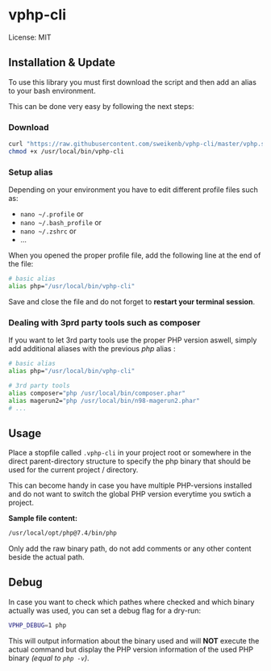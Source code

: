 # vphp-cli

License: MIT


## Installation & Update

To use this library you must first download the script and then add an alias to your bash environment.

This can be done very easy by following the next steps:


### Download

```bash
curl "https://raw.githubusercontent.com/sweikenb/vphp-cli/master/vphp.sh" --output /usr/local/bin/vphp-cli
chmod +x /usr/local/bin/vphp-cli
```


### Setup alias

Depending on your environment you have to edit different profile files such as:

- `nano ~/.profile` or
- `nano ~/.bash_profile` or 
- `nano ~/.zshrc` or 
- ...


When you opened the proper profile file, add the following line at the end of the file:

```bash
# basic alias
alias php="/usr/local/bin/vphp-cli"
```

Save and close the file and do not forget to **restart your terminal session**.


### Dealing with 3prd party tools such as composer

If you want to let 3rd party tools use the proper PHP version aswell, simply add additional aliases with the previous _php_ alias :

```bash
# basic alias
alias php="/usr/local/bin/vphp-cli"

# 3rd party tools
alias composer="php /usr/local/bin/composer.phar"
alias magerun2="php /usr/local/bin/n98-magerun2.phar"
# ...
```


## Usage

Place a stopfile called `.vphp-cli` in your project root or somewhere in the direct parent-directory structure to specify the php binary that should be used for the current project / directory.

This can become handy in case you have multiple PHP-versions installed and do not want to switch the global PHP version everytime you swtich a project.

**Sample file content:**

```bash
/usr/local/opt/php@7.4/bin/php
```

Only add the raw binary path, do not add comments or any other content beside the actual path.


## Debug

In case you want to check which pathes where checked and which binary actually was used, you can set a debug flag for a dry-run:

```bash
VPHP_DEBUG=1 php
```

This will output information about the binary used and will **NOT** execute the actual command but display the PHP version information of the used PHP binary _(equal to `php -v`)_.
